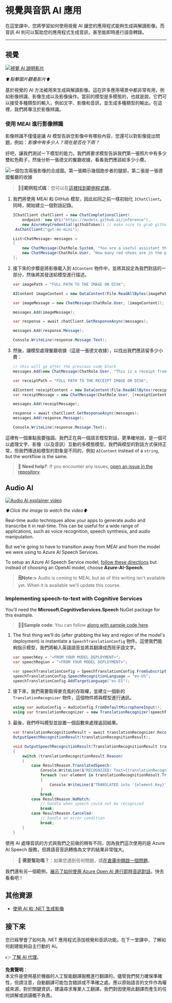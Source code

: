 # 視覺與音訊 AI 應用

在這堂課中，您將學習如何使用視覺 AI 讓您的應用程式能夠生成與解讀影像。而音訊 AI 則可以幫助您的應用程式生成音訊，甚至能即時進行語音轉錄。

---

## 視覺

[![視覺 AI 說明影片](https://img.youtube.com/vi/QXbASt1KXuw/0.jpg)](https://youtu.be/QXbASt1KXuw?feature=shared)

_⬆️點擊圖片觀看影片⬆️_

基於視覺的 AI 方法被用來生成與解讀影像。這在許多應用場景中都非常有用，例如影像辨識、影像生成以及影像操作。當前的模型是多模態的，也就是說，它們可以接受多種類型的輸入，例如文字、影像和音訊，並生成多種類型的輸出。在這裡，我們將專注於影像辨識。

### 使用 MEAI 進行影像辨識

影像辨識不僅僅是讓 AI 模型告訴您影像中有哪些內容，您還可以對影像提出問題，例如：_影像中有多少人？現在是否在下雨？_

好吧，讓我們測試一下模型的能力。我們將要求模型告訴我們第一張照片中有多少雙紅色鞋子，然後分析一張德文的餐廳收據，看看我們應該給多少小費。

![一個包含兩張影像的合成圖。第一張顯示幾個跑步者的腿部，第二張是一張德國餐廳的收據](../../../translated_images/example-visual-image.e2fc4ffa5f01b3d65bb9bd5d23eebf97513bf486b761209b28fea06b63a11f6c.tw.png)

> 🧑‍💻**範例程式碼**：您可以在[這裡找到範例程式碼](../../../03-CoreGenerativeAITechniques/src/Vision-01MEAI-GitHubModels)。

1. 我們將使用 MEAI 和 GitHub 模型，因此如同之前一樣初始化 `IChatClient`。同時，開始建立一個對話記錄。

    ```csharp
    IChatClient chatClient = new ChatCompletionsClient(
        endpoint: new Uri("https://models.github.ai/inference"),
        new AzureKeyCredential(githubToken)) // make sure to grab githubToken from the secrets or environment
    .AsChatClient("gpt-4o-mini");

    List<ChatMessage> messages = 
    [
        new ChatMessage(ChatRole.System, "You are a useful assistant that describes images using a direct style."),
        new ChatMessage(ChatRole.User, "How many red shoes are in the photo?") // we'll start with the running photo
    ];
    ```

1. 接下來的步驟是將影像載入到 `AIContent` 物件中，並將其設定為我們對話的一部分，然後將其發送給模型進行描述。

    ```csharp
    var imagePath = "FULL PATH TO THE IMAGE ON DISK";

    AIContent imageContent = new DataContent(File.ReadAllBytes(imagePath), "image/jpeg"); // the important part here is that we're loading it in bytes. The image could come from anywhere.

    var imageMessage = new ChatMessage(ChatRole.User, [imageContent]);

    messages.Add(imageMessage);

    var response = await chatClient.GetResponseAsync(messages);

    messages.Add(response.Message);

    Console.WriteLine(response.Message.Text);
    ```

1. 然後，讓模型處理餐廳收據（這是一張德文收據），以找出我們應該留多少小費：

    ```csharp
    // this will go after the previous code block
    messages.Add(new ChatMessage(ChatRole.User, "This is a receipt from a lunch. I had the sausage. How much of a tip should I leave?"));

    var receiptPath = "FULL PATH TO THE RECEIPT IMAGE ON DISK";

    AIContent receiptContent = new DataContent(File.ReadAllBytes(receiptPath), "image/jpeg");
    var receiptMessage = new ChatMessage(ChatRole.User, [receiptContent]);

    messages.Add(receiptMessage);

    response = await chatClient.GetResponseAsync(messages);
    messages.Add(response.Message);

    Console.WriteLine(response.Message.Text);
    ```

這裡有一個重點我要強調。我們正在與一個語言模型對話，更準確地說，是一個可以處理文字、影像（以及音訊）互動的多模態模型。我們與模型的對話方式保持正常，但我們傳送給模型的對象是不同的，例如 `AIContent` instead of a `string`, but the workflow is the same.

> 🙋 **Need help?**: If you encounter any issues, [open an issue in the repository](https://github.com/microsoft/Generative-AI-for-beginners-dotnet/issues/new).

## Audio AI

[![Audio AI explainer video](https://img.youtube.com/vi/fuquPXRNqCo/0.jpg)](https://youtu.be/fuquPXRNqCo?feature=shared)

_⬆️Click the image to watch the video⬆️_

Real-time audio techniques allow your apps to generate audio and transcribe it in real-time. This can be useful for a wide range of applications, such as voice recognition, speech synthesis, and audio manipulation.

But we're going to have to transition away from MEAI and from the model we were using to Azure AI Speech Services.

To setup an Azure AI Speech Service model, [follow these directions](../02-SetupDevEnvironment/getting-started-azure-openai.md) but instead of choosing an OpenAI model, choose **Azure-AI-Speech**.

> **🗒️Note:>** Audio is coming to MEAI, but as of this writing isn't available yet. When it is available we'll update this course.

### Implementing speech-to-text with Cognitive Services

You'll need the **Microsoft.CognitiveServices.Speech** NuGet package for this example.

> 🧑‍💻**Sample code**: You can follow [along with sample code here](../../../03-CoreGenerativeAITechniques/src/Audio-01-SpeechMic).

1. The first thing we'll do (after grabbing the key and region of the model's deployment) is instantiate a `SpeechTranslationConfig` 物件。這使我們能夠指示模型，我們將輸入英語語音並將其翻譯成西班牙語文字。

    ```csharp
    var speechKey = "<FROM YOUR MODEL DEPLOYMENT>";
    var speechRegion = "<FROM YOUR MODEL DEPLOYMENT>";

    var speechTranslationConfig = SpeechTranslationConfig.FromSubscription(speechKey, speechRegion);
    speechTranslationConfig.SpeechRecognitionLanguage = "en-US";
    speechTranslationConfig.AddTargetLanguage("es-ES");
    ```

1. 接下來，我們需要取得麥克風的存取權，並建立一個新的 `TranslationRecognizer` 物件，這個物件將與模型進行通訊。

    ```csharp
    using var audioConfig = AudioConfig.FromDefaultMicrophoneInput();
    using var translationRecognizer = new TranslationRecognizer(speechTranslationConfig, audioConfig);
    ```

1. 最後，我們呼叫模型並設置一個函數來處理返回結果。

    ```csharp
    var translationRecognitionResult = await translationRecognizer.RecognizeOnceAsync();
    OutputSpeechRecognitionResult(translationRecognitionResult);

    void OutputSpeechRecognitionResult(TranslationRecognitionResult translationRecognitionResult)
    {
        switch (translationRecognitionResult.Reason)
        {
            case ResultReason.TranslatedSpeech:
                Console.WriteLine($"RECOGNIZED: Text={translationRecognitionResult.Text}");
                foreach (var element in translationRecognitionResult.Translations)
                {
                    Console.WriteLine($"TRANSLATED into '{element.Key}': {element.Value}");
                }
                break;
            case ResultReason.NoMatch:
                // handle when speech could not be recognized
                break;
            case ResultReason.Canceled:
                // handle an error condition
                break;
        }
    }
    ```

使用 AI 處理音訊的方式與我們之前做的稍有不同，因為我們這次使用的是 Azure AI Speech 服務，但將語音音訊轉換為文字的結果非常強大。

> 🙋 **需要幫助嗎？**：如果您遇到任何問題，請[在倉庫中開啟一個問題](https://github.com/microsoft/Generative-AI-for-beginners-dotnet/issues/new)。

我們還有另一個範例，[展示了如何使用 Azure Open AI 進行即時音訊對話](../../../03-CoreGenerativeAITechniques/src/Audio-02-RealTimeAudio)，快去看看吧！

## 其他資源

- [使用 AI 和 .NET 生成影像](https://learn.microsoft.com/dotnet/ai/quickstarts/quickstart-openai-generate-images?tabs=azd&pivots=openai)

## 接下來

您已經學會了如何為 .NET 應用程式添加視覺和音訊功能。在下一堂課中，了解如何創建能夠自主行動的 AI。

👉 [了解 AI 代理](./04-agents.md)。

**免責聲明**：  
本文件是使用基於機器的人工智能翻譯服務進行翻譯的。儘管我們努力確保準確性，但請注意，自動翻譯可能包含錯誤或不準確之處。應以原始語言的文件作為權威來源。對於關鍵資訊，建議尋求專業人工翻譯。我們對因使用此翻譯而產生的任何誤解或誤讀概不負責。